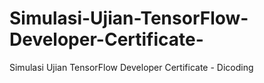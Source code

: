 # Simulasi-Ujian-TensorFlow-Developer-Certificate-
Simulasi Ujian TensorFlow Developer Certificate - Dicoding
